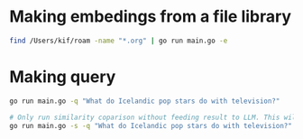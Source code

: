 # Making embedings from a file library

```bash
find /Users/kif/roam -name "*.org" | go run main.go -e
```

# Making query

```bash
go run main.go -q "What do Icelandic pop stars do with television?"

# Only run similarity coparison without feeding result to LLM. This will output best matched files.
go run main.go -s -q "What do Icelandic pop stars do with television?"
```